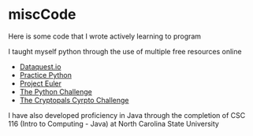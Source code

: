 # miscCode
Here is some code that I wrote actively learning to program

I taught myself python through the use of multiple free resources online 
* [Dataquest.io](https://app.dataquest.io/)
* [Practice Python](https://www.practicepython.org/)
* [Project Euler](https://projecteuler.net/archives)
* [The Python Challenge](http://www.pythonchallenge.com/)
* [The Cryptopals Cyrpto Challenge](https://cryptopals.com/)

I have also developed proficiency in Java through the completion of CSC 116 (Intro to Computing - Java) at North Carolina State University
